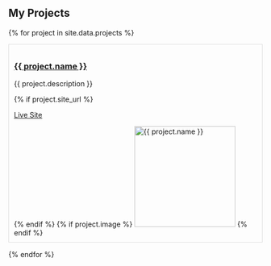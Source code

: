 ## My Projects

{% for project in site.data.projects %}
<div class="project-item">
    <h3><a href="{{ project.repository_url }}" target="_blank">{{ project.name }}</a></h3>
    <p>{{ project.description }}</p>
    {% if project.site_url %}
        <p><a href="{{ project.site_url }}" target="_blank">Live Site</a></p>
    {% endif %}
    {% if project.image %}
        <img src="{{ project.image }}" alt="{{ project.name }}" width="200">
    {% endif %}
</div>
{% endfor %}

<style>
    .project-item {
        border: 1px solid #ddd;
        padding: 10px;
        margin-bottom: 15px;
    }
</style>
